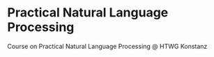 # Practical Natural Language Processing
Course on Practical Natural Language Processing @ HTWG Konstanz
